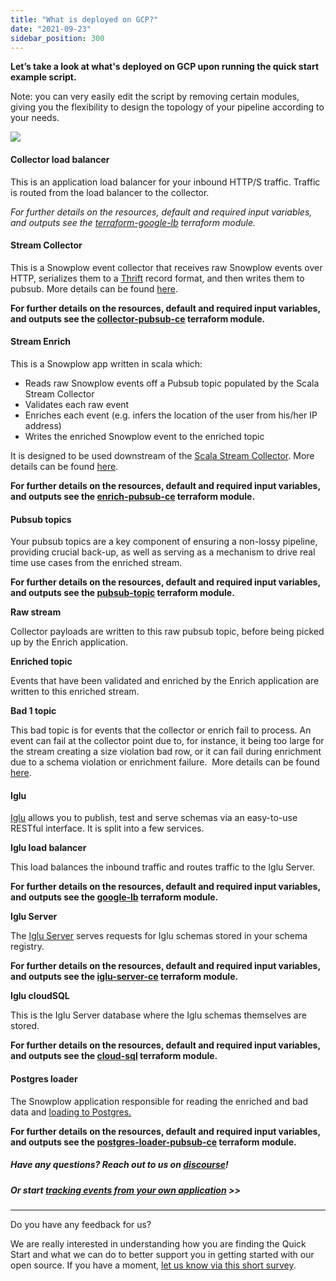 ```yaml
---
title: "What is deployed on GCP?"
date: "2021-09-23"
sidebar_position: 300
---
```


**Let’s take a look at what's deployed on GCP upon running the quick start example script.**

Note: you can very easily edit the script by removing certain modules, giving you the flexibility to design the topology of your pipeline according to your needs.

![](https://docs.snowplowanalytics.com/wp-content/uploads/sites/2/2021/09/image-4.png?w=1024)

#### **Collector load balancer**

This is an application load balancer for your inbound HTTP/S traffic. Traffic is routed from the load balancer to the collector. 

_For further details on the resources, default and required input variables, and outputs see the [terraform-google-lb](https://registry.terraform.io/modules/snowplow-devops/lb/google/latest) terraform module._

#### **Stream Collector**

This is a Snowplow event collector that receives raw Snowplow events over HTTP, serializes them to a [Thrift](http://thrift.apache.org/) record format, and then writes them to pubsub. More details can be found [here](/docs/migrated/pipeline-components-and-applications/scala-stream-collector/).

__For further details on the resources, default and required input variables, and outputs see the [collector-pubsub-ce](https://registry.terraform.io/modules/snowplow-devops/collector-pubsub-ce/google/latest) terraform module.__

#### **Stream Enrich**

This is a Snowplow app written in scala which: 

- Reads raw Snowplow events off a Pubsub topic populated by the Scala Stream Collector
- Validates each raw event
- Enriches each event (e.g. infers the location of the user from his/her IP address)
- Writes the enriched Snowplow event to the enriched topic

It is designed to be used downstream of the [Scala Stream Collector](/docs/migrated/pipeline-components-and-applications/scala-stream-collector/). More details can be found [here](/docs/migrated/pipeline-components-and-applications/enrichment-components/stream-enrich/). 

__For further details on the resources, default and required input variables, and outputs see the [enrich-pubsub-ce](https://registry.terraform.io/modules/snowplow-devops/enrich-pubsub-ce/google/latest) terraform module.__

#### **Pubsub topics**

Your pubsub topics are a key component of ensuring a non-lossy pipeline, providing crucial back-up, as well as serving as a mechanism to drive real time use cases from the enriched stream. 

__For further details on the resources, default and required input variables, and outputs see the [pubsub-topic](https://registry.terraform.io/modules/snowplow-devops/pubsub-topic/google/latest) terraform module.__

**Raw stream**

Collector payloads are written to this raw pubsub topic, before being picked up by the Enrich application. 

**Enriched topic**

Events that have been validated and enriched by the Enrich application are written to this enriched stream.

**Bad 1 topic**

This bad topic is for events that the collector or enrich fail to process. An event can fail at the collector point due to, for instance, it being too large for the stream creating a size violation bad row, or it can fail during enrichment due to a schema violation or enrichment failure.  More details can be found [here](/docs/migrated/managing-data-quality/failed-events/understanding-failed-events/). 

#### **Iglu** 

[Iglu](/docs/migrated/pipeline-components-and-applications/iglu/) allows you to publish, test and serve schemas via an easy-to-use RESTful interface. It is split into a few services.

**Iglu load balancer**

This load balances the inbound traffic and routes traffic to the Iglu Server. 

__For further details on the resources, default and required input variables, and outputs see the [google-lb](https://registry.terraform.io/modules/snowplow-devops/collector-pubsub-ce/google/latest) terraform module.__

**Iglu Server**

The [Iglu Server](https://github.com/snowplow-incubator/iglu-server/) serves requests for Iglu schemas stored in your schema registry. 

__For further details on the resources, default and required input variables, and outputs see the [iglu-server-ce](https://registry.terraform.io/modules/snowplow-devops/iglu-server-ce/google/latest) terraform module.__

**Iglu cloudSQL**

This is the Iglu Server database where the Iglu schemas themselves are stored. 

__For further details on the resources, default and required input variables, and outputs see the [cloud-sql](https://registry.terraform.io/modules/snowplow-devops/cloud-sql/google/latest) terraform module.__

#### **Postgres loader**

The Snowplow application responsible for reading the enriched and bad data and [loading to Postgres.](/docs/migrated/pipeline-components-and-applications/loaders-storage-targets/snowplow-postgres-loader/)

____For further details on the resources, default and required input variables, and outputs see the [postgres-loader-pubsub-ce](https://registry.terraform.io/modules/snowplow-devops/postgres-loader-pubsub-ce/google/latest) terraform module.____

##### Have any questions? Reach out to us on [discourse](https://discourse.snowplowanalytics.com/)!

##### Or start [tracking events from your own application](/docs/migrated/open-source-quick-start/further-exploration/start-tracking-events-and-further-enrich-your-data/) >>

* * *

Do you have any feedback for us?

We are really interested in understanding how you are finding the Quick Start and what we can do to better support you in getting started with our open source. If you have a moment, [let us know via this short survey](https://forms.gle/rKEqpFxwTfLjhQzR6).

